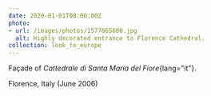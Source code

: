 ```yaml
---
date: 2020-01-01T08:00:00Z
photo:
- url: /images/photos/1577865600.jpg
  alt: Highly decorated entrance to Florence Cathedral.
collection: look_to_europe
---
```

Façade of *Cattedrale di Santa Maria del Fiore*{lang="it"}.

Florence, Italy (June 2006)
